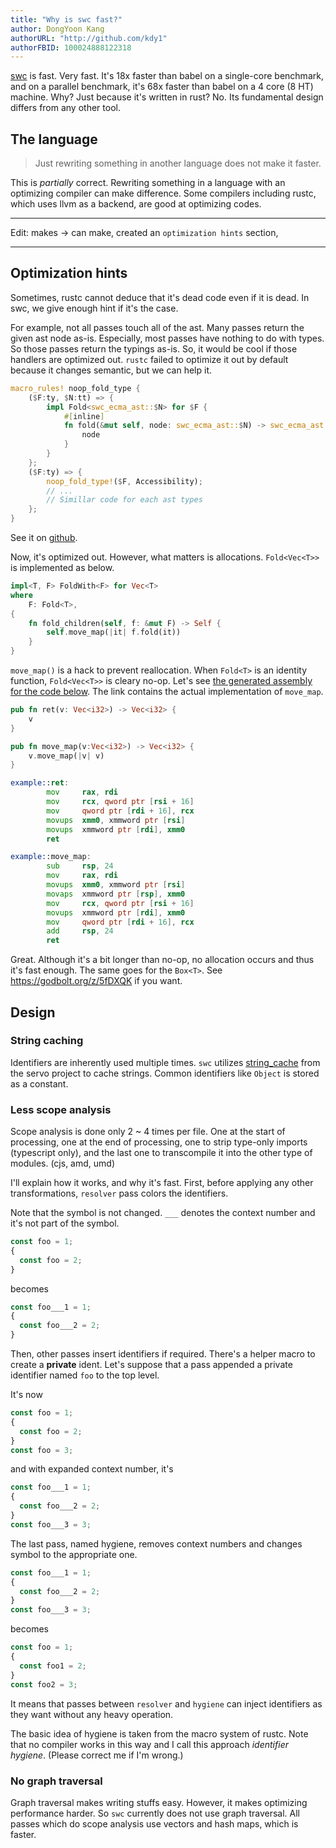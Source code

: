 ```yaml
---
title: "Why is swc fast?"
author: DongYoon Kang
authorURL: "http://github.com/kdy1"
authorFBID: 100024888122318
---
```


[swc](https://github.com/swc-project/swc) is fast. Very fast. It's 18x faster than babel on a single-core benchmark, and on a parallel benchmark, it's 68x faster than babel on a 4 core (8 HT) machine. Why? Just because it's written in rust? No. Its fundamental design differs from any other tool.

## The language

> Just rewriting something in another language does not make it faster.

This is _partially_ correct. Rewriting something in a language with an optimizing compiler can make difference.
Some compilers including rustc, which uses llvm as a backend, are good at optimizing codes.

---

Edit: makes -> can make, created an `optimization hints` section,

---

## Optimization hints

Sometimes, rustc cannot deduce that it's dead code even if it is dead. In swc, we give enough hint if it's the case.

For example, not all passes touch all of the ast. Many passes return the given ast node as-is. Especially, most passes have nothing to do with types. So those passes return the typings as-is.
So, it would be cool if those handlers are optimized out.
`rustc` failed to optimize it out by default because it changes semantic, but we can help it.

```rust
macro_rules! noop_fold_type {
    ($F:ty, $N:tt) => {
        impl Fold<swc_ecma_ast::$N> for $F {
            #[inline]
            fn fold(&mut self, node: swc_ecma_ast::$N) -> swc_ecma_ast::$N {
                node
            }
        }
    };
    ($F:ty) => {
        noop_fold_type!($F, Accessibility);
        // ...
        // Simillar code for each ast types
    };
}
```

See it on [github](https://github.com/swc-project/swc/blob/f17e49934c456022f5d6bfa23f7ad6af5ea2e338/ecmascript/transforms/src/macros.rs).

Now, it's optimized out. However, what matters is allocations. `Fold<Vec<T>>` is implemented as below.

```rust
impl<T, F> FoldWith<F> for Vec<T>
where
    F: Fold<T>,
{
    fn fold_children(self, f: &mut F) -> Self {
        self.move_map(|it| f.fold(it))
    }
}
```

`move_map()` is a hack to prevent reallocation.
When `Fold<T>` is an identity function, `Fold<Vec<T>>` is cleary no-op.
Let's see [the generated assembly for the code below](https://godbolt.org/z/kJE4Rq). The link contains the actual implementation of `move_map`.

```rust
pub fn ret(v: Vec<i32>) -> Vec<i32> {
    v
}

pub fn move_map(v:Vec<i32>) -> Vec<i32> {
    v.move_map(|v| v)
}
```

```asm
example::ret:
        mov     rax, rdi
        mov     rcx, qword ptr [rsi + 16]
        mov     qword ptr [rdi + 16], rcx
        movups  xmm0, xmmword ptr [rsi]
        movups  xmmword ptr [rdi], xmm0
        ret

example::move_map:
        sub     rsp, 24
        mov     rax, rdi
        movups  xmm0, xmmword ptr [rsi]
        movaps  xmmword ptr [rsp], xmm0
        mov     rcx, qword ptr [rsi + 16]
        movups  xmmword ptr [rdi], xmm0
        mov     qword ptr [rdi + 16], rcx
        add     rsp, 24
        ret
```

Great. Although it's a bit longer than no-op, no allocation occurs and thus it's fast enough.
The same goes for the `Box<T>`. See https://godbolt.org/z/5fDXQK if you want.

## Design

### String caching

Identifiers are inherently used multiple times. `swc` utilizes [string_cache](https://github.com/servo/string-cache) from the servo project to cache strings. Common identifiers like `Object` is stored as a constant.

### Less scope analysis

Scope analysis is done only 2 ~ 4 times per file. One at the start of processing, one at the end of processing, one to strip type-only imports (typescript only), and the last one to transcompile it into the other type of modules. (cjs, amd, umd)

I'll explain how it works, and why it's fast.
First, before applying any other transformations, `resolver` pass colors the identifiers.

Note that the symbol is not changed. `___` denotes the context number and it's not part of the symbol.

```js
const foo = 1;
{
  const foo = 2;
}
```

becomes

```js
const foo___1 = 1;
{
  const foo___2 = 2;
}
```

Then, other passes insert identifiers if required. There's a helper macro to create a **private** ident.
Let's suppose that a pass appended a private identifier named `foo` to the top level.

It's now

```js
const foo = 1;
{
  const foo = 2;
}
const foo = 3;
```

and with expanded context number, it's

```js
const foo___1 = 1;
{
  const foo___2 = 2;
}
const foo___3 = 3;
```

The last pass, named hygiene, removes context numbers and changes symbol to the appropriate one.

```js
const foo___1 = 1;
{
  const foo___2 = 2;
}
const foo___3 = 3;
```

becomes

```js
const foo = 1;
{
  const foo1 = 2;
}
const foo2 = 3;
```

It means that passes between `resolver` and `hygiene` can inject identifiers as they want without any heavy operation.

The basic idea of hygiene is taken from the macro system of rustc. Note that no compiler works in this way and I call this approach _identifier hygiene_. (Please correct me if I'm wrong.)

### No graph traversal

Graph traversal makes writing stuffs easy. However, it makes optimizing performance harder. So `swc` currently does not use graph traversal.
All passes which do scope analysis use vectors and hash maps, which is faster.
